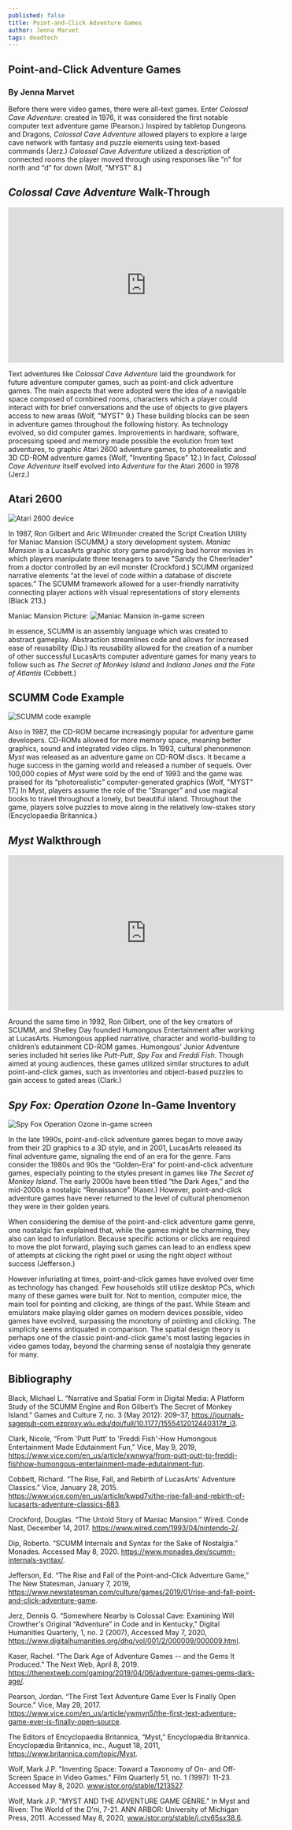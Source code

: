 ```yaml
---
published: false
title: Point-and-Click Adventure Games
author: Jenna Marvet
tags: deadtech
---
```

## Point-and-Click Adventure Games
### By Jenna Marvet

Before there were video games, there were all-text games. Enter _Colossal Cave Adventure_: created in 1976, it was considered the first notable computer text adventure game (Pearson.) Inspired by tabletop Dungeons and Dragons, _Colossal Cave Adventure_ allowed players to explore a large cave network with fantasy and puzzle elements using text-based commands (Jerz.) _Colossal Cave Adventure_ utilized a description of connected rooms the player moved through using responses like “n” for north and “d” for down (Wolf, "MYST" 8.)

## _Colossal Cave Adventure_ Walk-Through
<iframe width="560" height="315" src="https://www.youtube.com/embed/O3etkSoHrR8" frameborder="0" allow="accelerometer; autoplay; encrypted-media; gyroscope; picture-in-picture" allowfullscreen></iframe>

Text adventures like _Colossal Cave Adventure_ laid the groundwork for future adventure computer games, such as point-and click adventure games. The main aspects that were adopted were the idea of a navigable space composed of combined rooms, characters which a player could interact with for brief conversations and the use of objects to give players access to new areas (Wolf, "MYST" 9.) These building blocks can be seen in adventure games throughout the following history. As technology evolved, so did computer games. Improvements in hardware, software, processing speed and memory made possible the evolution from text adventures, to graphic Atari 2600 adventure games, to photorealistic and 3D CD-ROM adventure games (Wolf, "Inventing Space" 12.) In fact, _Colossal Cave Adventure_ itself evolved into _Adventure_ for the Atari 2600 in 1978 (Jerz.)

## Atari 2600
![Atari 2600 device]({{site.baseurl}}/https://commons.wikimedia.org/wiki/File:Atari-2600-Wood-4Sw-Set.jpg)

In 1987, Ron Gilbert and Aric Wilmunder created the Script Creation Utility for Maniac Mansion (SCUMM,) a story development system. _Maniac Mansion_ is a LucasArts graphic story game parodying bad horror movies in which players manipulate three teenagers to save "Sandy the Cheerleader" from a doctor controlled by an evil monster (Crockford.) SCUMM organized narrative elements “at the level of code within a database of discrete spaces.” The SCUMM framework allowed for a user-friendly narrativity connecting player actions with visual representations of story elements (Black 213.)

Maniac Mansion Picture:
![Maniac Mansion in-game screen]({{site.baseurl}}/https://en.wikipedia.org/wiki/File:Maniac_Mansion.png)

In essence, SCUMM is an assembly language which was created to abstract gameplay. Abstraction streamlines code and allows for increased ease of reusability (Dip.) Its reusability allowed for the creation of a number of other successful LucasArts computer adventure games for many years to follow such as _The Secret of Monkey Island_ and _Indiana Jones and the Fate of Atlantis_ (Cobbett.)

## SCUMM Code Example
![SCUMM code example]({{site.baseurl}}/assets/images/scumm.JPG)

Also in 1987, the CD-ROM became increasingly popular for adventure game developers. CD-ROMs allowed for more memory space, meaning better graphics, sound and integrated video clips. In 1993, cultural phenonmenon _Myst_ was released as an adventure game on CD-ROM discs. It became a huge success in the gaming world and released a number of sequels. Over 100,000 copies of _Myst_ were sold by the end of 1993 and the game was praised for its “photorealistic” computer-generated graphics (Wolf, "MYST" 17.) In Myst, players assume the role of the “Stranger” and use magical books to travel throughout a lonely, but beautiful island. Throughout the game, players solve puzzles to move along in the relatively low-stakes story (Encyclopaedia Britannica.)

## _Myst_ Walkthrough
<iframe width="560" height="315" src="https://www.youtube.com/embed/D30r0iRH73Q" frameborder="0" allow="accelerometer; autoplay; encrypted-media; gyroscope; picture-in-picture" allowfullscreen></iframe>

Around the same time in 1992, Ron Gilbert, one of the key creators of SCUMM, and Shelley Day founded Humongous Entertainment after working at LucasArts. Humongous applied narrative, character and world-building to children’s edutainment CD-ROM games. Humongous’ Junior Adventure series included hit series like _Putt-Putt_, _Spy Fox_ and _Freddi Fish_. Though aimed at young audiences, these games utilized similar structures to adult point-and-click games, such as inventories and object-based puzzles to gain access to gated areas (Clark.)

## _Spy Fox: Operation Ozone_ In-Game Inventory
![Spy Fox Operation Ozone in-game screen]({{site.baseurl}}/https://www.mobygames.com/images/shots/l/148809-spy-fox-operation-ozone-windows-screenshot-by-moving-the-cursor.png)

In the late 1990s, point-and-click adventure games began to move away from their 2D graphics to a 3D style, and in 2001, LucasArts released its final adventure game, signaling the end of an era for the genre. Fans consider the 1980s and 90s the “Golden-Era” for point-and-click adventure games, especially pointing to the styles present in games like _The Secret of Monkey Island_. The early 2000s have been titled “the Dark Ages,” and the mid-2000s a nostalgic “Renaissance" (Kaser.) However, point-and-click adventure games have never returned to the level of cultural phenomenon they were in their golden years.

When considering the demise of the point-and-click adventure game genre, one nostalgic fan explained that, while the games might be charming, they also can lead to infuriation. Because specific actions or clicks are required to move the plot forward, playing such games can lead to an endless spew of attempts at clicking the right pixel or using the right object without success (Jefferson.)

However infuriating at times, point-and-click games have evolved over time as technology has changed. Few households still utilize desktop PCs, which many of these games were built for. Not to mention, computer mice, the main tool for pointing and clicking, are things of the past. While Steam and emulators make playing older games on modern devices possible, video games have evolved, surpassing the monotony of pointing and clicking. The simplicity seems antiquated in comparison. The spatial design theory is perhaps one of the classic point-and-click game's most lasting legacies in video games today, beyond the charming sense of nostalgia they generate for many.

## Bibliography
Black, Michael L. “Narrative and Spatial Form in Digital Media: A Platform Study of the SCUMM 
Engine and Ron Gilbert’s The Secret of Monkey Island.” Games and Culture 7, no. 3 (May 2012): 209–37, https://journals-sagepub-com.ezproxy.wlu.edu/doi/full/10.1177/1555412012440317#_i3.

Clark, Nicole, “From 'Putt Putt' to 'Freddi Fish'-How Humongous Entertainment Made Edutainment Fun,” 
Vice, May 9, 2019, https://www.vice.com/en_us/article/xwnwya/from-putt-putt-to-freddi-fishhow-humongous-entertainment-made-edutainment-fun.

Cobbett, Richard. “The Rise, Fall, and Rebirth of LucasArts' Adventure Classics.” Vice, January 28, 
2015. https://www.vice.com/en_us/article/kwpd7v/the-rise-fall-and-rebirth-of-lucasarts-adventure-classics-883.

Crockford, Douglas. “The Untold Story of Maniac Mansion.” Wired. Conde Nast, December 14, 2017. 
https://www.wired.com/1993/04/nintendo-2/.

Dip, Roberto. “SCUMM Internals and Syntax for the Sake of Nostalgia.” Monades. Accessed May 8, 
2020. https://www.monades.dev/scumm-internals-syntax/.

Jefferson, Ed. “The Rise and Fall of the Point-and-Click Adventure Game,” The New Statesman, January 
7, 2019, https://www.newstatesman.com/culture/games/2019/01/rise-and-fall-point-and-click-adventure-game.

Jerz, Dennis G. “Somewhere Nearby is Colossal Cave: Examining Will Crowther's Original “Adventure” 
in Code and in Kentucky,” Digital Humanities Quarterly, 1, no. 2 (2007), Accessed May 7, 2020, https://www.digitalhumanities.org/dhq/vol/001/2/000009/000009.html.

Kaser, Rachel. “The Dark Age of Adventure Games -- and the Gems It Produced.” The Next Web, April 
8, 2019. https://thenextweb.com/gaming/2019/04/06/adventure-games-gems-dark-age/.

Pearson, Jordan. “The First Text Adventure Game Ever Is Finally Open Source.” Vice, May 29, 2017. 
https://www.vice.com/en_us/article/ywmyn5/the-first-text-adventure-game-ever-is-finally-open-source.

The Editors of Encyclopaedia Britannica, “Myst,” Encyclopædia Britannica. Encyclopædia Britannica, 
inc., August 18, 2011, https://www.britannica.com/topic/Myst.

Wolf, Mark J.P. "Inventing Space: Toward a Taxonomy of On- and Off-Screen Space in Video Games." 
Film Quarterly 51, no. 1 (1997): 11-23. Accessed May 8, 2020. www.jstor.org/stable/1213527.

Wolf, Mark J.P. "MYST AND THE ADVENTURE GAME GENRE." In Myst and Riven: The World of 
the D'ni, 7-21. ANN ARBOR: University of Michigan Press, 2011. Accessed May 8, 2020, www.jstor.org/stable/j.ctv65sx38.6.

